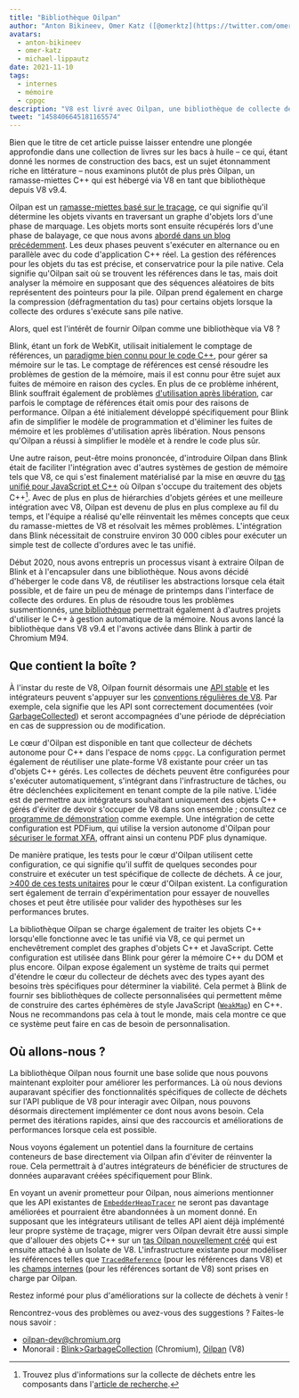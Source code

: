 ```yaml
---
title: "Bibliothèque Oilpan"
author: "Anton Bikineev, Omer Katz ([@omerktz](https://twitter.com/omerktz)), et Michael Lippautz ([@mlippautz](https://twitter.com/mlippautz)), déménageurs de fichiers efficaces et performants"
avatars: 
  - anton-bikineev
  - omer-katz
  - michael-lippautz
date: 2021-11-10
tags: 
  - internes
  - mémoire
  - cppgc
description: "V8 est livré avec Oilpan, une bibliothèque de collecte des ordures pour héberger la mémoire gérée en C++."
tweet: "1458406645181165574"
---
```


Bien que le titre de cet article puisse laisser entendre une plongée approfondie dans une collection de livres sur les bacs à huile – ce qui, étant donné les normes de construction des bacs, est un sujet étonnamment riche en littérature – nous examinons plutôt de plus près Oilpan, un ramasse-miettes C++ qui est hébergé via V8 en tant que bibliothèque depuis V8 v9.4.

<!--truncate-->
Oilpan est un [ramasse-miettes basé sur le traçage](https://fr.wikipedia.org/wiki/Ramasse-miettes#Collecteurs_%C3%A0_trac%C3%A9), ce qui signifie qu'il détermine les objets vivants en traversant un graphe d'objets lors d'une phase de marquage. Les objets morts sont ensuite récupérés lors d'une phase de balayage, ce que nous avons [abordé dans un blog précédemment](https://v8.dev/blog/high-performance-cpp-gc). Les deux phases peuvent s'exécuter en alternance ou en parallèle avec du code d'application C++ réel. La gestion des références pour les objets du tas est précise, et conservatrice pour la pile native. Cela signifie qu'Oilpan sait où se trouvent les références dans le tas, mais doit analyser la mémoire en supposant que des séquences aléatoires de bits représentent des pointeurs pour la pile. Oilpan prend également en charge la compression (défragmentation du tas) pour certains objets lorsque la collecte des ordures s'exécute sans pile native.

Alors, quel est l'intérêt de fournir Oilpan comme une bibliothèque via V8 ?

Blink, étant un fork de WebKit, utilisait initialement le comptage de références, un [paradigme bien connu pour le code C++](https://en.cppreference.com/w/cpp/memory/shared_ptr), pour gérer sa mémoire sur le tas. Le comptage de références est censé résoudre les problèmes de gestion de la mémoire, mais il est connu pour être sujet aux fuites de mémoire en raison des cycles. En plus de ce problème inhérent, Blink souffrait également de problèmes [d'utilisation après libération](https://fr.wikipedia.org/wiki/Pointeur_danglant), car parfois le comptage de références était omis pour des raisons de performance. Oilpan a été initialement développé spécifiquement pour Blink afin de simplifier le modèle de programmation et d'éliminer les fuites de mémoire et les problèmes d'utilisation après libération. Nous pensons qu'Oilpan a réussi à simplifier le modèle et à rendre le code plus sûr.

Une autre raison, peut-être moins prononcée, d'introduire Oilpan dans Blink était de faciliter l'intégration avec d'autres systèmes de gestion de mémoire tels que V8, ce qui s'est finalement matérialisé par la mise en œuvre du [tas unifié pour JavaScript et C++](https://v8.dev/blog/tracing-js-dom) où Oilpan s'occupe du traitement des objets C++[^1]. Avec de plus en plus de hiérarchies d'objets gérées et une meilleure intégration avec V8, Oilpan est devenu de plus en plus complexe au fil du temps, et l'équipe a réalisé qu'elle réinventait les mêmes concepts que ceux du ramasse-miettes de V8 et résolvait les mêmes problèmes. L'intégration dans Blink nécessitait de construire environ 30 000 cibles pour exécuter un simple test de collecte d'ordures avec le tas unifié.

Début 2020, nous avons entrepris un processus visant à extraire Oilpan de Blink et à l'encapsuler dans une bibliothèque. Nous avons décidé d'héberger le code dans V8, de réutiliser les abstractions lorsque cela était possible, et de faire un peu de ménage de printemps dans l'interface de collecte des ordures. En plus de résoudre tous les problèmes susmentionnés, [une bibliothèque](https://docs.google.com/document/d/1ylZ25WF82emOwmi_Pg-uU6BI1A-mIbX_MG9V87OFRD8/) permettrait également à d'autres projets d'utiliser le C++ à gestion automatique de la mémoire. Nous avons lancé la bibliothèque dans V8 v9.4 et l'avons activée dans Blink à partir de Chromium M94.

## Que contient la boîte ?

À l'instar du reste de V8, Oilpan fournit désormais une [API stable](https://chromium.googlesource.com/v8/v8.git/+/HEAD/include/cppgc/) et les intégrateurs peuvent s'appuyer sur les [conventions régulières de V8](https://v8.dev/docs/api). Par exemple, cela signifie que les API sont correctement documentées (voir [GarbageCollected](https://chromium.googlesource.com/v8/v8.git/+/main/include/cppgc/garbage-collected.h#17)) et seront accompagnées d'une période de dépréciation en cas de suppression ou de modification.

Le cœur d'Oilpan est disponible en tant que collecteur de déchets autonome pour C++ dans l'espace de noms `cppgc`. La configuration permet également de réutiliser une plate-forme V8 existante pour créer un tas d'objets C++ gérés. Les collectes de déchets peuvent être configurées pour s'exécuter automatiquement, s'intégrant dans l'infrastructure de tâches, ou être déclenchées explicitement en tenant compte de la pile native. L'idée est de permettre aux intégrateurs souhaitant uniquement des objets C++ gérés d'éviter de devoir s'occuper de V8 dans son ensemble ; consultez ce [programme de démonstration](https://chromium.googlesource.com/v8/v8.git/+/main/samples/cppgc/hello-world.cc) comme exemple. Une intégration de cette configuration est PDFium, qui utilise la version autonome d'Oilpan pour [sécuriser le format XFA](https://groups.google.com/a/chromium.org/g/chromium-dev/c/RAqBXZWsADo/m/9NH0uGqCAAAJ?utm_medium=email&utm_source=footer), offrant ainsi un contenu PDF plus dynamique.

De manière pratique, les tests pour le cœur d'Oilpan utilisent cette configuration, ce qui signifie qu'il suffit de quelques secondes pour construire et exécuter un test spécifique de collecte de déchets. À ce jour, [>400 de ces tests unitaires](https://source.chromium.org/chromium/chromium/src/+/main:v8/test/unittests/heap/cppgc/) pour le cœur d'Oilpan existent. La configuration sert également de terrain d'expérimentation pour essayer de nouvelles choses et peut être utilisée pour valider des hypothèses sur les performances brutes.

La bibliothèque Oilpan se charge également de traiter les objets C++ lorsqu'elle fonctionne avec le tas unifié via V8, ce qui permet un enchevêtrement complet des graphes d'objets C++ et JavaScript. Cette configuration est utilisée dans Blink pour gérer la mémoire C++ du DOM et plus encore. Oilpan expose également un système de traits qui permet d'étendre le cœur du collecteur de déchets avec des types ayant des besoins très spécifiques pour déterminer la viabilité. Cela permet à Blink de fournir ses bibliothèques de collecte personnalisées qui permettent même de construire des cartes éphémères de style JavaScript ([`WeakMap`](https://developer.mozilla.org/en-US/docs/Web/JavaScript/Reference/Global_Objects/WeakMap)) en C++. Nous ne recommandons pas cela à tout le monde, mais cela montre ce que ce système peut faire en cas de besoin de personnalisation.

## Où allons-nous ?

La bibliothèque Oilpan nous fournit une base solide que nous pouvons maintenant exploiter pour améliorer les performances. Là où nous devions auparavant spécifier des fonctionnalités spécifiques de collecte de déchets sur l'API publique de V8 pour interagir avec Oilpan, nous pouvons désormais directement implémenter ce dont nous avons besoin. Cela permet des itérations rapides, ainsi que des raccourcis et améliorations de performances lorsque cela est possible.

Nous voyons également un potentiel dans la fourniture de certains conteneurs de base directement via Oilpan afin d'éviter de réinventer la roue. Cela permettrait à d'autres intégrateurs de bénéficier de structures de données auparavant créées spécifiquement pour Blink.

En voyant un avenir prometteur pour Oilpan, nous aimerions mentionner que les API existantes de [`EmbedderHeapTracer`](https://source.chromium.org/chromium/chromium/src/+/main:v8/include/v8-embedder-heap.h;l=75) ne seront pas davantage améliorées et pourraient être abandonnées à un moment donné. En supposant que les intégrateurs utilisant de telles API aient déjà implémenté leur propre système de traçage, migrer vers Oilpan devrait être aussi simple que d'allouer des objets C++ sur un [tas Oilpan nouvellement créé](https://source.chromium.org/chromium/chromium/src/+/main:v8/include/v8-cppgc.h;l=91) qui est ensuite attaché à un Isolate de V8. L'infrastructure existante pour modéliser les références telles que [`TracedReference`](https://source.chromium.org/chromium/chromium/src/+/main:v8/include/v8-traced-handle.h;l=334) (pour les références dans V8) et les [champs internes](https://source.chromium.org/chromium/chromium/src/+/main:v8/include/v8-object.h;l=502) (pour les références sortant de V8) sont prises en charge par Oilpan.

Restez informé pour plus d'améliorations sur la collecte de déchets à venir !

Rencontrez-vous des problèmes ou avez-vous des suggestions ? Faites-le nous savoir :

- [oilpan-dev@chromium.org](mailto:oilpan-dev@chromium.org)
- Monorail : [Blink>GarbageCollection](https://bugs.chromium.org/p/chromium/issues/entry?template=Defect+report+from+user&components=Blink%3EGarbageCollection) (Chromium), [Oilpan](https://bugs.chromium.org/p/v8/issues/entry?template=Defect+report+from+user&components=Oilpan) (V8)

[^1]: Trouvez plus d'informations sur la collecte de déchets entre les composants dans l'[article de recherche](https://research.google/pubs/pub48052/).
